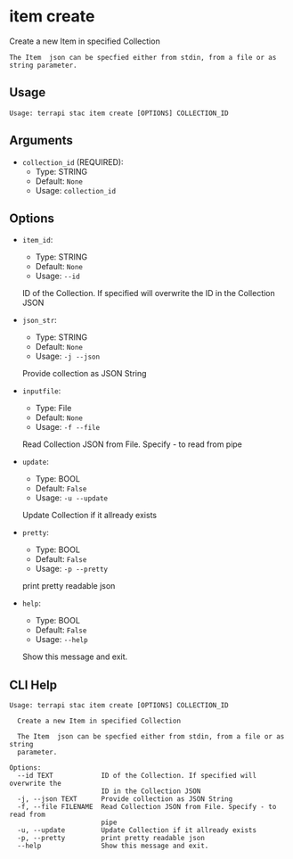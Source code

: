 
# item create

Create a new Item in specified Collection 
    
    The Item  json can be specfied either from stdin, from a file or as string parameter. 
    

## Usage

```
Usage: terrapi stac item create [OPTIONS] COLLECTION_ID
```

## Arguments

* `collection_id` (REQUIRED):
    * Type: STRING
    * Default: `None`
    * Usage: `collection_id`


## Options

* `item_id`:
    * Type: STRING
    * Default: `None`
    * Usage: `--id`

    ID of the Collection. If specified will overwrite the ID in the Collection JSON



* `json_str`:
    * Type: STRING
    * Default: `None`
    * Usage: `-j
--json`

    Provide collection as JSON String



* `inputfile`:
    * Type: File
    * Default: `None`
    * Usage: `-f
--file`

    Read Collection JSON from File. Specify - to read from pipe



* `update`:
    * Type: BOOL
    * Default: `False`
    * Usage: `-u
--update`

    Update Collection if it allready exists



* `pretty`:
    * Type: BOOL
    * Default: `False`
    * Usage: `-p
--pretty`

    print pretty readable json



* `help`:
    * Type: BOOL
    * Default: `False`
    * Usage: `--help`

    Show this message and exit.



## CLI Help

```
Usage: terrapi stac item create [OPTIONS] COLLECTION_ID

  Create a new Item in specified Collection

  The Item  json can be specfied either from stdin, from a file or as string
  parameter.

Options:
  --id TEXT            ID of the Collection. If specified will overwrite the
                       ID in the Collection JSON
  -j, --json TEXT      Provide collection as JSON String
  -f, --file FILENAME  Read Collection JSON from File. Specify - to read from
                       pipe
  -u, --update         Update Collection if it allready exists
  -p, --pretty         print pretty readable json
  --help               Show this message and exit.
```

